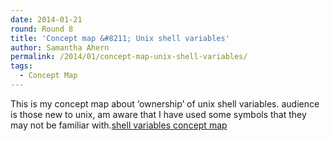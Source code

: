 ```yaml
---
date: 2014-01-21
round: Round 8
title: 'Concept map &#8211; Unix shell variables'
author: Samantha Ahern
permalink: /2014/01/concept-map-unix-shell-variables/
tags:
  - Concept Map
---
```

This is my concept map about &#8216;ownership&#8217; of unix shell variables. audience is those new to unix, am aware that I have used some symbols that they may not be familiar with.[shell variables concept map][1]

 [1]: http://teaching.software-carpentry.org/wp-content/uploads/2014/01/shell-variables-concept-map.pdf
